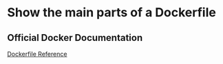 # Show the main parts of a Dockerfile

## Official Docker Documentation
[Dockerfile Reference](https://docs.docker.com/engine/reference/builder/)  
